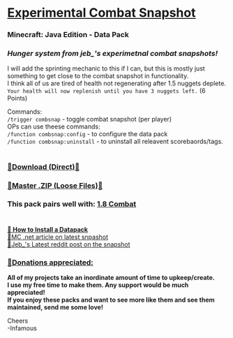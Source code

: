 # [Experimental Combat Snapshot]()     
### Minecraft: Java Edition - Data Pack  

### *Hunger system from jeb_'s experimetnal combat snapshots!*   

I will add the sprinting mechanic to this if I can, but this is mostly just something to get close to the combat snapshot in functionality.   
I think all of us are tired of health not regenerating after 1.5 nuggets deplete.    
`Your health will now replenish until you have 3 nuggets left.` (6 Points)  

   Commands:   
`/trigger combsnap` - toggle combat snapshot (per player)     
   OPs can use theese commands:   
`/function combsnap:config` - to configure the data pack  
`/function combsnap:uninstall` - to uninstall all releavent scorebaords/tags.   
#
### [🔗Download (Direct)🔗](https://github.com/InfamousMusicify/Combat-Snapshot/releases) 
### [🔗Master .ZIP (Loose Files)🔗](https://github.com/InfamousMusicify/Combat-Snapshot/archive/refs/heads/master.zip)   
### This pack pairs well with: [1.8 Combat](https://github.com/InfamousMusicify/1.8-Combat)
#

__[🔗 How to Install a Datapack](https://www.planetminecraft.com/blog/how-to-download-and-install-minecraft-data-packs/)__     
[🔗MC .net article on latest snpashot](https://www.minecraft.net/en-us/article/experimental-java-edition-combat-snapshot-v5)     
[🔗Jeb_'s Latest reddit post on the snapshot](https://www.reddit.com/r/Minecraft/comments/epy4hv/experimental_combat_snapshot_version_5/)     

### [🔗Donations appreciated:](https://www.patreon.com/InfamousMusicify)   
__All of my projects take an inordinate amount of time to upkeep/create.   
I use my free time to make them. Any support would be much appreciated!   
If you enjoy these packs and want to see more like them and see them maintained, send me some love!__     

Cheers   
-Infamous   
